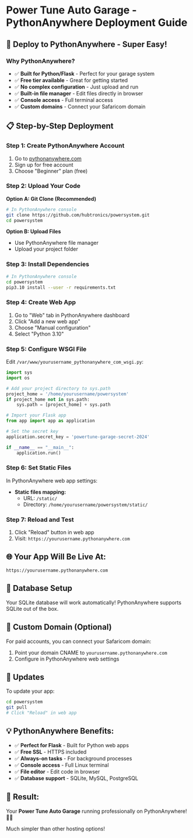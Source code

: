 # Power Tune Auto Garage - PythonAnywhere Deployment Guide

## 🚀 Deploy to PythonAnywhere - Super Easy!

### Why PythonAnywhere?
- ✅ **Built for Python/Flask** - Perfect for your garage system
- ✅ **Free tier available** - Great for getting started
- ✅ **No complex configuration** - Just upload and run
- ✅ **Built-in file manager** - Edit files directly in browser
- ✅ **Console access** - Full terminal access
- ✅ **Custom domains** - Connect your Safaricom domain

## 📋 Step-by-Step Deployment

### Step 1: Create PythonAnywhere Account
1. Go to [pythonanywhere.com](https://www.pythonanywhere.com)
2. Sign up for free account
3. Choose "Beginner" plan (free)

### Step 2: Upload Your Code
**Option A: Git Clone (Recommended)**
```bash
# In PythonAnywhere console
git clone https://github.com/hubtronics/powersystem.git
cd powersystem
```

**Option B: Upload Files**
- Use PythonAnywhere file manager
- Upload your project folder

### Step 3: Install Dependencies
```bash
# In PythonAnywhere console
cd powersystem
pip3.10 install --user -r requirements.txt
```

### Step 4: Create Web App
1. Go to "Web" tab in PythonAnywhere dashboard
2. Click "Add a new web app"
3. Choose "Manual configuration"
4. Select "Python 3.10"

### Step 5: Configure WSGI File
Edit `/var/www/yourusername_pythonanywhere_com_wsgi.py`:

```python
import sys
import os

# Add your project directory to sys.path
project_home = '/home/yourusername/powersystem'
if project_home not in sys.path:
    sys.path = [project_home] + sys.path

# Import your Flask app
from app import app as application

# Set the secret key
application.secret_key = 'powertune-garage-secret-2024'

if __name__ == "__main__":
    application.run()
```

### Step 6: Set Static Files
In PythonAnywhere web app settings:
- **Static files mapping:**
  - URL: `/static/`
  - Directory: `/home/yourusername/powersystem/static/`

### Step 7: Reload and Test
1. Click "Reload" button in web app
2. Visit: `https://yourusername.pythonanywhere.com`

## 🌐 Your App Will Be Live At:
`https://yourusername.pythonanywhere.com`

## 🔧 Database Setup
Your SQLite database will work automatically! PythonAnywhere supports SQLite out of the box.

## 🎯 Custom Domain (Optional)
For paid accounts, you can connect your Safaricom domain:
1. Point your domain CNAME to `yourusername.pythonanywhere.com`
2. Configure in PythonAnywhere web settings

## 🔄 Updates
To update your app:
```bash
cd powersystem
git pull
# Click "Reload" in web app
```

## 💡 PythonAnywhere Benefits:
- ✅ **Perfect for Flask** - Built for Python web apps
- ✅ **Free SSL** - HTTPS included
- ✅ **Always-on tasks** - For background processes
- ✅ **Console access** - Full Linux terminal
- ✅ **File editor** - Edit code in browser
- ✅ **Database support** - SQLite, MySQL, PostgreSQL

## 🎉 Result:
Your **Power Tune Auto Garage** running professionally on PythonAnywhere! 🚗✨

Much simpler than other hosting options!
